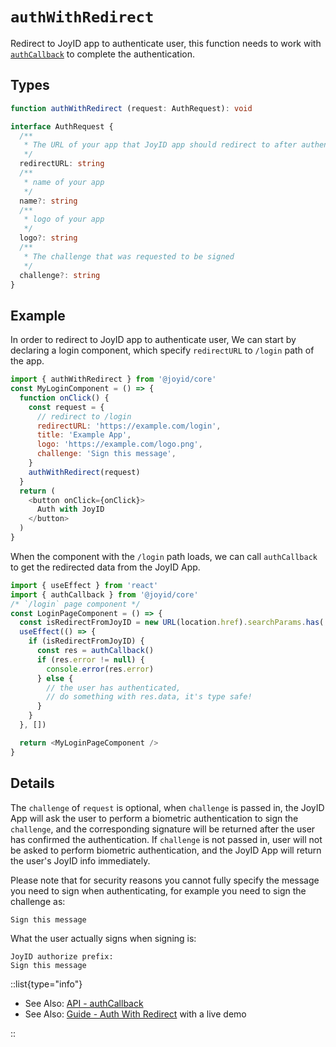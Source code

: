 # `authWithRedirect`

Redirect to JoyID app to authenticate user, this function needs to work with [`authCallback`](/api/core/auth-callback) to complete the authentication.

## Types

```ts
function authWithRedirect (request: AuthRequest): void

interface AuthRequest {
  /**
   * The URL of your app that JoyID app should redirect to after authentication
   */
  redirectURL: string
  /**
   * name of your app
   */
  name?: string
  /**
   * logo of your app
   */
  logo?: string
  /**
   * The challenge that was requested to be signed
   */
  challenge?: string
}
```

## Example

In order to redirect to JoyID app to authenticate user, We can start by declaring a login component, which specify `redirectURL` to `/login` path of the app.

```js
import { authWithRedirect } from '@joyid/core'
const MyLoginComponent = () => {
  function onClick() {
    const request = {
      // redirect to /login
      redirectURL: 'https://example.com/login',
      title: 'Example App',
      logo: 'https://example.com/logo.png',
      challenge: 'Sign this message',
    }
    authWithRedirect(request)
  }
  return (
    <button onClick={onClick}>
      Auth with JoyID
    </button>
  )
}
```

When the component with the `/login` path loads, we can call `authCallback` to get the redirected data from the JoyID App.

```js
import { useEffect } from 'react'
import { authCallback } from '@joyid/core'
/* `/login` page component */
const LoginPageComponent = () => {
  const isRedirectFromJoyID = new URL(location.href).searchParams.has('joyid_redirect')
  useEffect(() => {
    if (isRedirectFromJoyID) {
      const res = authCallback()
      if (res.error != null) {
        console.error(res.error)
      } else {
        // the user has authenticated,
        // do something with res.data, it's type safe!
      }
    }
  }, [])

  return <MyLoginPageComponent />
}

```

## Details

The `challenge` of `request` is optional, when `challenge` is passed in, the JoyID App will ask the user to perform a biometric authentication to sign the `challenge`, and the corresponding signature will be returned after the user has confirmed the authentication. If `challenge` is not passed in, user will not be asked to perform biometric authentication, and the JoyID App will return the user's JoyID info immediately.

Please note that for security reasons you cannot fully specify the message you need to sign when authenticating, for example you need to sign the challenge as:

```
Sign this message
```

What the user actually signs when signing is:

```
JoyID authorize prefix:
Sign this message
```

::list{type="info"}

* See Also: [API - authCallback](/api/authentication/auth-callback)
* See Also: [Guide - Auth With Redirect](/guide/authentication/auth-with-redirect) with a live demo

::
